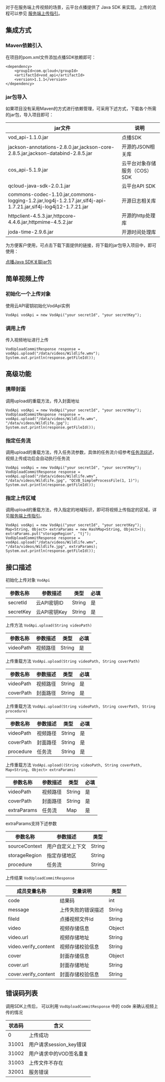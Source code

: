 对于在服务端上传视频的场景，云平台点播提供了 Java SDK 来实现。上传的流程可以参见 [服务端上传指引](/document/product/266/9759)。

## 集成方式

### Maven依赖引入

在项目的pom.xml文件添加点播SDK依赖即可：

```
<dependency>
    <groupId>com.qcloud</groupId>
    <artifactId>vod_api</artifactId>
    <version>1.1.1</version>
</dependency>
```

### jar包导入

如果项目没有采用Maven的方式进行依赖管理，可采用下述方式，下载各个所需的jar包，导入项目即可：

| jar文件         | 说明    |
| ------------ | ------------ | 
| vod_api-1.1.0.jar | 点播SDK |
| jackson-annotations-2.8.0.jar,jackson-core-2.8.5.jar,jackson-databind-2.8.5.jar       | 开源的JSON相关库 |
| cos_api-5.1.9.jar            | 云平台对象存储服务（COS）SDK                          |
| qcloud-java-sdk-2.0.1.jar             | 云平台API SDK                        |
| commons-codec-1.10.jar,commons-logging-1.2.jar,log4j-1.2.17.jar,slf4j-api-1.7.21.jar,slf4j-log4j12-1.7.21.jar           | 开源日志相关库    |
| httpclient-4.5.3.jar,httpcore-4.4.6.jar,httpmime-4.5.2.jar | 开源的http处理库                            |
| joda-time-2.9.6.jar | 开源时间处理库                            |

为方便客户使用，可点击下载下面提供的链接，将下载的jar包导入项目中，即可使用：

[点播Java SDK关联jar包](https://github.com/tencentyun/vod-java-sdk/raw/master/packages/vod-sdk-jar.zip)


##  简单视频上传
### 初始化一个上传对象
使用云API密钥初始化VodApi实例
```
VodApi vodApi = new VodApi("your secretId", "your secretKey");
```

### 调用上传
传入视频地址进行上传
```
VodUploadCommitResponse response = vodApi.upload("/data/videos/Wildlife.wmv");
System.out.println(response.getFileId());
```

## 高级功能
### 携带封面
调用upload的重载方法，传入封面地址
```
VodApi vodApi = new VodApi("your secretId", "your secretKey");
VodUploadCommitResponse response = vodApi.upload("/data/videos/Wildlife.wmv", "/data/videos/Wildlife.jpg");
System.out.println(response.getFileId());
```

### 指定任务流
调用upload的重载方法，传入任务流参数，具体的任务流介绍参考[任务流综述](/document/product/266/11700)，视频上传成功后会自动执行任务流
```
VodApi vodApi = new VodApi("your secretId", "your secretKey");
VodUploadCommitResponse response = vodApi.upload("/data/videos/Wildlife.wmv", "/data/videos/Wildlife.jpg", "QCVB_SimpleProcessFile(1, 1)");
System.out.println(response.getFileId());
```

###  指定上传区域
调用upload的重载方法，传入指定的地域标识，即可将视频上传指定的区域，详见[服务端上传指引](/document/product/266/9759)。
```
VodApi vodApi = new VodApi("your secretId", "your secretKey");
Map<String, Object> extraParams = new HashMap<String, Object>();
extraParams.put("storageRegion", "tj");
VodUploadCommitResponse response = vodApi.upload("/data/videos/Wildlife.wmv", "/data/videos/Wildlife.jpg", extraParams);
System.out.println(response.getFileId());
```

## 接口描述
初始化上传对象 `VodApi`

| 参数名称      | 参数描述                   | 类型      | 必填   |
| --------- | ---------------------- | ------- | ---- |
| secretId   | 云API密钥ID        | String | 是    |
| secretKey | 云API密钥Key | String  | 是    |

上传方法 `VodApi.upload(String videoPath)`

| 参数名称      | 参数描述                   | 类型      | 必填   |
| --------- | ---------------------- | ------- | ---- |
| videoPath   |视频路径        | String | 是    |

上传重载方法 `VodApi.upload(String videoPath, String coverPath)`

| 参数名称      | 参数描述                   | 类型      | 必填   |
| --------- | ---------------------- | ------- | ---- |
| videoPath   |视频路径        | String | 是    |
| coverPath   |封面路径        | String | 是    |

上传重载方法 `VodApi.upload(String videoPath, String coverPath, String procedure)`

| 参数名称      | 参数描述                   | 类型      | 必填   |
| --------- | ---------------------- | ------- | ---- |
| videoPath   |视频路径        | String | 是    |
| coverPath   |封面路径        | String | 是    |
| procedure | 任务流 |  String | 是    |

上传重载方法 `VodApi.upload((String videoPath, String coverPath, Map<String, Object> extraParams)`

| 参数名称      | 参数描述                   | 类型      | 必填   |
| --------- | ---------------------- | ------- | ---- |
| videoPath   |视频路径        | String | 是    |
| coverPath   |封面路径        | String | 是    |
| extraParams | 任务流 |  Map | 是    |

extraParams支持下述参数

| 参数名称         | 参数描述    | 类型 |
| ------------ | ------------ |  ------------ | 
| sourceContext | 用户自定义上下文 |  String | 
| storageRegion | 指定存储地区 |  String | 
| procedure | 任务流 |  String | 

上传结果 `VodUploadCommitResponse`

| 成员变量名称   | 变量说明      | 类型     |
| -------- | --------- | ------ |
| code  | 结果码       | int    |
| message  | 上传失败的错误描述 | String |
| fileId  | 点播视频文件Id  | String |
| video | 视频存储信息    | Object |
| video.url | 视频存储地址    | String |
| video.verify_content | 视频存储校验信息    | String |
| cover | 封面存储信息    | Object |
| cover.url | 封面存储地址    | String |
| cover.verify_content | 封面存储校验信息    | String |

## 错误码列表
调用SDK上传后， 可以利用  `VodUploadCommitResponse` 中的 code 来确认视频上传的情况

| 状态码         | 含义               |
| ----------- | ----------------- |
| 0       | 上传成功 |
| 31001       | 用户请求session_key错误 |
| 31002       | 用户请求中的VOD签名重复     |
| 31003       | 上传文件不存在           |
| 32001       | 服务错误              |